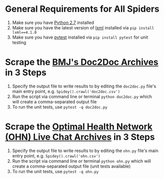 # General Requirements for All Spiders

1. Make sure you have [Python 2.7](https://www.python.org/downloads) installed
2. Make sure you have the latest version of [lxml](http://lxml.de) installed via `pip install lxml==4.1.0`
3. Make sure you have [pytest](https://docs.pytest.org) installed via `pip install pytest` for unit testing

# Scrape the [BMJ's Doc2Doc Archives](https://web.archive.org/web/20160615105956/http://doc2doc.bmj.com/) in 3 Steps

1. Specify the output file to write results to by editing the `doc2doc.py` file's main entry point, e.g. `Spidey().crawl('doc2doc.csv')`
2. Run the script via command line or terminal `python doc2doc.py` which will create a comma-separated output file
3. To run the unit tests, use `pytest -q doc2doc.py`

# Scrape the [Optimal Health Network (OHN) Live Chat Archives](https://web.archive.org/web/20130129082319/http://www.optimalhealthnetwork.com/Alternative-Health-Live-Chat-Log-Archive-s/196.htm) in 3 Steps

1. Specify the output file to write results to by editing the `ohn.py` file's main entry point, e.g. `Spidey().crawl('ohn.csv')`
2. Run the script via command line or terminal `python ohn.py` which will create a comma-separated output file (unit tests available)
3. To run the unit tests, use `pytest -q ohn.py`
